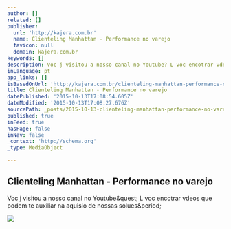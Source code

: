 ```yaml
---
author: []
related: []
publisher:
  url: 'http://kajera.com.br'
  name: Clienteling Manhattan - Performance no varejo
  favicon: null
  domain: kajera.com.br
keywords: []
description: Voc j visitou a nosso canal no Youtube? L voc encotrar vdeos que podem te auxiliar na aquisio de nossas solues.
inLanguage: pt
app_links: []
isBasedOnUrl: 'http://kajera.com.br/clienteling-manhattan-performance-no-varejo.html'
title: Clienteling Manhattan - Performance no varejo
datePublished: '2015-10-13T17:08:54.605Z'
dateModified: '2015-10-13T17:08:27.676Z'
sourcePath: _posts/2015-10-13-clienteling-manhattan-performance-no-varejo.md
published: true
inFeed: true
hasPage: false
inNav: false
_context: 'http://schema.org'
_type: MediaObject

---
```

<article style=""><h1>Clienteling Manhattan - Performance no varejo</h1><p>Voc j visitou a nosso canal no Youtube&amp;quest; L voc encotrar vdeos que podem te auxiliar na aquisio de nossas solues&amp;period;</p><img src="http://www.kajera.com.br/images/facebook/imagem.jpg" /></article>